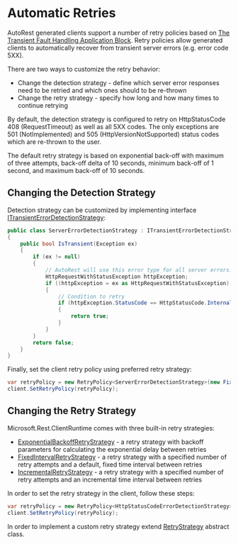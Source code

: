 # Automatic Retries
AutoRest generated clients support a number of retry policies based on [The Transient Fault Handling Application Block](https://msdn.microsoft.com/en-us/library/hh680934%28v=pandp.50%29.aspx). Retry policies allow generated clients to automatically recover from transient server errors (e.g. error code 5XX).

There are two ways to customize the retry behavior:

- Change the detection strategy - define which server error responses need to be retried and which ones should to be re-thrown
- Change the retry strategy - specify how long and how many times to continue retrying

By default, the detection strategy is configured to retry on HttpStatusCode 408 (RequestTimeout) as well as all 5XX codes. The only exceptions are 501 (NotImplemented) and 505 (HttpVersionNotSupported) status codes which are re-thrown to the user.

The default retry strategy is based on exponential back-off with maximum of three attempts, back-off delta of 10 seconds, minimum back-off of 1 second, and maximum back-off of 10 seconds.

## Changing the Detection Strategy
Detection strategy can be customized by implementing interface [ITransientErrorDetectionStrategy](https://github.com/Azure/azure-sdk-for-net/blob/psSdkJson6/src/SdkCommon/ClientRuntime/ClientRuntime/TransientFaultHandling/ITransientErrorDetectionStrategy.cs):
```csharp
public class ServerErrorDetectionStrategy : ITransientErrorDetectionStrategy
{
    public bool IsTransient(Exception ex)
    {
        if (ex != null)
        {
            // AutoRest will use this error type for all server errors.
            HttpRequestWithStatusException httpException;
            if ((httpException = ex as HttpRequestWithStatusException) != null)
            {
                // Condition to retry
                if (httpException.StatusCode == HttpStatusCode.InternalServerError)
                {
                    return true;
                }
            }
        }
        return false;
    }
}
```
Finally, set the client retry policy using preferred retry strategy:
```csharp
var retryPolicy = new RetryPolicy<ServerErrorDetectionStrategy>(new FixedIntervalRetryStrategy());
client.SetRetryPolicy(retryPolicy);
```

## Changing the Retry Strategy
Microsoft.Rest.ClientRuntime comes with three built-in retry strategies:

- [ExponentialBackoffRetryStrategy](https://github.com/Azure/azure-sdk-for-net/blob/psSdkJson6/src/SdkCommon/ClientRuntime/ClientRuntime/TransientFaultHandling/ExponentialBackoffRetryStrategy.cs) - a retry strategy with backoff parameters for calculating the exponential delay between retries
- [FixedIntervalRetryStrategy](https://github.com/Azure/azure-sdk-for-net/blob/psSdkJson6/src/SdkCommon/ClientRuntime/ClientRuntime/TransientFaultHandling/FixedIntervalRetryStrategy.cs) - a retry strategy with a specified number of retry attempts and a default, fixed time interval between retries
- [IncrementalRetryStrategy](https://github.com/Azure/azure-sdk-for-net/blob/psSdkJson6/src/SdkCommon/ClientRuntime/ClientRuntime/TransientFaultHandling/IncrementalRetryStrategy.cs) - a retry strategy with a specified number of retry attempts and an incremental time interval between retries

In order to set the retry strategy in the client, follow these steps:
```csharp
var retryPolicy = new RetryPolicy<HttpStatusCodeErrorDetectionStrategy>(new FixedIntervalRetryStrategy(10));
client.SetRetryPolicy(retryPolicy);
```

In order to implement a custom retry strategy extend [RetryStrategy](https://github.com/Azure/azure-sdk-for-net/blob/psSdkJson6/src/SdkCommon/ClientRuntime/ClientRuntime/TransientFaultHandling/RetryPolicy.cs) abstract class.
